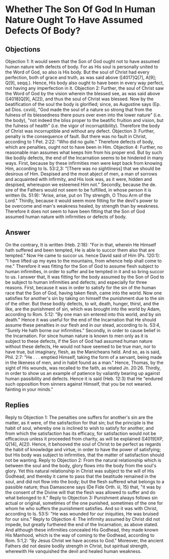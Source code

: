 # Whether The Son Of God In Human Nature Ought To Have Assumed Defects Of Body?
## Objections
Objection 1: It would seem that the Son of God ought not to have assumed human nature with defects of body. For as His soul is personally united to the Word of God, so also is His body. But the soul of Christ had every perfection, both of grace and truth, as was said above ([4017]Q[7], A[9]; Q[9], seqq.). Hence, His body also ought to have been in every way perfect, not having any imperfection in it.
Objection 2: Further, the soul of Christ saw the Word of God by the vision wherein the blessed see, as was said above ([4018]Q[9], A[2]), and thus the soul of Christ was blessed. Now by the beatification of the soul the body is glorified; since, as Augustine says (Ep. ad Dios. cxviii), "God made the soul of a nature so strong that from the fulness of its blessedness there pours over even into the lower nature" (i.e. the body), "not indeed the bliss proper to the beatific fruition and vision, but the fulness of health" (i.e. the vigor of incorruptibility). Therefore the body of Christ was incorruptible and without any defect.
Objection 3: Further, penalty is the consequence of fault. But there was no fault in Christ, according to 1 Pet. 2:22: "Who did no guile." Therefore defects of body, which are penalties, ought not to have been in Him.
Objection 4: Further, no reasonable man assumes what keeps him from his proper end. But by such like bodily defects, the end of the Incarnation seems to be hindered in many ways. First, because by these infirmities men were kept back from knowing Him, according to Is. 53:2,3: "[There was no sightliness] that we should be desirous of Him. Despised and the most abject of men, a man of sorrows and acquainted with infirmity, and His look was, as it were, hidden and despised, whereupon we esteemed Him not." Secondly, because the de. sire of the Fathers would not seem to be fulfilled, in whose person it is written (Is. 51:9): "Arise, arise, put on Thy strength, O Thou Arm of the Lord." Thirdly, because it would seem more fitting for the devil's power to be overcome and man's weakness healed, by strength than by weakness. Therefore it does not seem to have been fitting that the Son of God assumed human nature with infirmities or defects of body.
## Answer
On the contrary, It is written (Heb. 2:18): "For in that, wherein He Himself hath suffered and been tempted, He is able to succor them also that are tempted." Now He came to succor us. hence David said of Him (Ps. 120:1): "I have lifted up my eyes to the mountains, from whence help shall come to me." Therefore it was fitting for the Son of God to assume flesh subject to human infirmities, in order to suffer and be tempted in it and so bring succor to us.
I answer that, It was fitting for the body assumed by the Son of God to be subject to human infirmities and defects; and especially for three reasons. First, because it was in order to satisfy for the sin of the human race that the Son of God, having taken flesh, came into the world. Now one satisfies for another's sin by taking on himself the punishment due to the sin of the other. But these bodily defects, to wit, death, hunger, thirst, and the like, are the punishment of sin, which was brought into the world by Adam, according to Rom. 5:12: "By one man sin entered into this world, and by sin death." Hence it was useful for the end of the Incarnation that He should assume these penalties in our flesh and in our stead, according to Is. 53:4, "Surely He hath borne our infirmities." Secondly, in order to cause belief in the Incarnation. For since human nature is known to men only as it is subject to these defects, if the Son of God had assumed human nature without these defects, He would not have seemed to be true man, nor to have true, but imaginary, flesh, as the Manicheans held. And so, as is said, Phil. 2:7: "He . . . emptied Himself, taking the form of a servant, being made in the likeness of men, and in habit found as a man." Hence, Thomas, by the sight of His wounds, was recalled to the faith, as related Jn. 20:26. Thirdly, in order to show us an example of patience by valiantly bearing up against human passibility and defects. Hence it is said (Heb. 12:3) that He "endured such opposition from sinners against Himself, that you be not wearied. fainting in your minds."
## Replies
Reply to Objection 1: The penalties one suffers for another's sin are the matter, as it were, of the satisfaction for that sin; but the principle is the habit of soul, whereby one is inclined to wish to satisfy for another, and from which the satisfaction has its efficacy, for satisfaction would not be efficacious unless it proceeded from charity, as will be explained ([4019]XP, Q[14], A[2]). Hence, it behooved the soul of Christ to be perfect as regards the habit of knowledge and virtue, in order to have the power of satisfying; but His body was subject to infirmities, that the matter of satisfaction should not be wanting.
Reply to Objection 2: From the natural relationship which is between the soul and the body, glory flows into the body from the soul's glory. Yet this natural relationship in Christ was subject to the will of His Godhead, and thereby it came to pass that the beatitude remained in the soul, and did not flow into the body; but the flesh suffered what belongs to a passible nature; thus Damascene says (De Fide Orth. iii, 15) that, "it was by the consent of the Divine will that the flesh was allowed to suffer and do what belonged to it."
Reply to Objection 3: Punishment always follows sin actual or original, sometimes of the one punished, sometimes of the one for whom he who suffers the punishment satisfies. And so it was with Christ, according to Is. 53:5: "He was wounded for our iniquities, He was bruised for our sins."
Reply to Objection 4: The infirmity assumed by Christ did not impede, but greatly furthered the end of the Incarnation, as above stated. And although these infirmities concealed His Godhead, they made known His Manhood, which is the way of coming to the Godhead, according to Rom. 5:1,2: "By Jesus Christ we have access to God." Moreover, the ancient Fathers did not desire bodily strength in Christ, but spiritual strength, wherewith He vanquished the devil and healed human weakness.